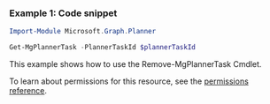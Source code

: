### Example 1: Code snippet

```powershellImport-Module Microsoft.Graph.Planner

Get-MgPlannerTask -PlannerTaskId $plannerTaskId
```
This example shows how to use the Remove-MgPlannerTask Cmdlet.
To learn about permissions for this resource, see the [permissions reference](/graph/permissions-reference).

